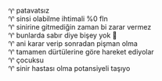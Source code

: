 <style>
@font-face {
  font-family: 'Exotic Icons';
  src: url('exotic-icons.woff') format('woff');
}

.exotic-symbol-font {
    position: relative;
    top: 1px;
    display: inline-block;
    font-family: 'Exotic Icons';
    font-style: normal;
    font-weight: normal;
    line-height: 1;

    -webkit-font-smoothing: antialiased;
    -moz-osx-font-smoothing: grayscale;
}
</style>

<i class="exotic-symbol-font">♈︎</i> patavatsız  
♈︎ sinsi olabilme ihtimali %0 fln  
♈︎ sinirine gitmediğin zaman bi zarar vermez  
♈︎ bunlarda sabır diye bişey yok 🤠  
♈︎ ani karar verip sonradan pişman olma  
♈︎ tamamen dürtülerine göre hareket ediyolar  
♈︎ çocuksu  
♈︎ sinir hastası olma potansiyeli taşıyo